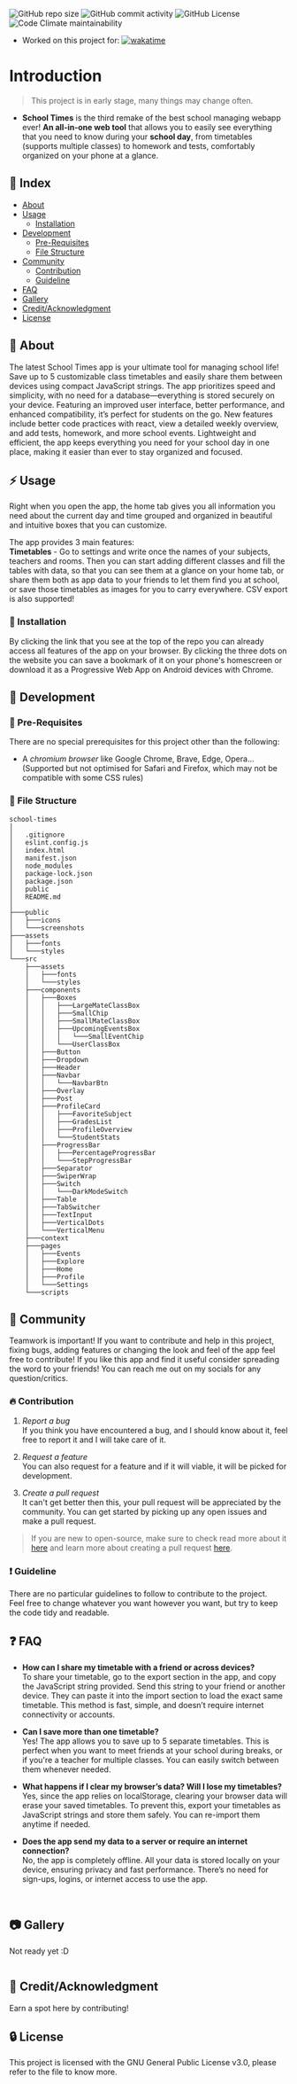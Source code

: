 ![GitHub repo size](https://img.shields.io/github/repo-size/lucAmbr0/school-times)
![GitHub commit activity](https://img.shields.io/github/commit-activity/t/lucAmbr0/school-times)
![GitHub License](https://img.shields.io/github/license/lucAmbr0/school-times)
![Code Climate maintainability](https://img.shields.io/codeclimate/maintainability-percentage/lucAmbr0/school-times)


* Worked on this project for: <a href="https://wakatime.com/badge/github/lucAmbr0/school-times"><img src="https://wakatime.com/badge/github/lucAmbr0/school-times.svg?style=flat" alt="wakatime"></a>
# Introduction
> This project is in early stage, many things may change often.
* **School Times** is the third remake of the best school managing webapp ever! **An all-in-one web tool** that allows you to easily see everything that you need to know during your **school day**, from timetables (supports multiple classes) to homework and tests, comfortably organized on your phone at a glance.

## :ledger: Index

* [About](#beginner-about)
* [Usage](#zap-usage)
  - [Installation](#electric_plug-installation)
* [Development](#wrench-development)
  - [Pre-Requisites](#notebook-pre-requisites)
  - [File Structure](#file_folder-file-structure)
* [Community](#cherry_blossom-community)
  - [Contribution](#fire-contribution)
  - [Guideline](#exclamation-guideline)  
* [FAQ](#question-faq)
* [Gallery](#camera-gallery)
* [Credit/Acknowledgment](#star2-creditacknowledgment)
* [License](#lock-license)

##  :beginner: About
The latest School Times app is your ultimate tool for managing school life! Save up to 5 customizable class timetables and easily share them between devices using compact JavaScript strings. The app prioritizes speed and simplicity, with no need for a database—everything is stored securely on your device. Featuring an improved user interface, better performance, and enhanced compatibility, it’s perfect for students on the go. New features include better code practices with react, view a detailed weekly overview, and add tests, homework, and more school events. Lightweight and efficient, the app keeps everything you need for your school day in one place, making it easier than ever to stay organized and focused.

## :zap: Usage
Right when you open the app, the home tab gives you all information you need about the current day and time grouped and organized in beautiful and intuitive boxes that you can customize.

The app provides 3 main features:
<br> **Timetables** - Go to settings and write once the names of your subjects, teachers and rooms. Then you can start adding different classes and fill the tables with data, so that you can see them at a glance on your home tab, or share them both as app data to your friends to let them find you at school, or save those timetables as images for you to carry everywhere. CSV export is also supported!

###  :electric_plug: Installation
By clicking the link that you see at the top of the repo you can already access all features of the app on your browser.
By clicking the three dots on the website you can save a bookmark of it on your phone's homescreen or download it as a Progressive Web App on Android devices with Chrome.

##  :wrench: Development

### :notebook: Pre-Requisites
There are no special prerequisites for this project other than the following:
* A *chromium browser* like Google Chrome, Brave, Edge, Opera... (Supported but not optimised for Safari and Firefox, which may not be compatible with some CSS rules)

###  :file_folder: File Structure

```
school-times
│
│   .gitignore
│   eslint.config.js
│   index.html
│   manifest.json
│   node_modules
│   package-lock.json
│   package.json
│   public
│   README.md
│
├───public
│   ├───icons
│   └───screenshots
├───assets
│   ├───fonts
│   └───styles
└───src
    ├───assets
    │   ├───fonts
    │   └───styles
    ├───components
    │   ├───Boxes
    │   │   ├───LargeMateClassBox
    │   │   ├───SmallChip
    │   │   ├───SmallMateClassBox
    │   │   ├───UpcomingEventsBox
    │   │   │   └───SmallEventChip
    │   │   └───UserClassBox
    │   ├───Button
    │   ├───Dropdown
    │   ├───Header
    │   ├───Navbar
    │   │   └───NavbarBtn
    │   ├───Overlay
    │   ├───Post
    │   ├───ProfileCard
    │   │   ├───FavoriteSubject
    │   │   ├───GradesList
    │   │   ├───ProfileOverview
    │   │   └───StudentStats
    │   ├───ProgressBar
    │   │   ├───PercentageProgressBar
    │   │   └───StepProgressBar
    │   ├───Separator
    │   ├───SwiperWrap
    │   ├───Switch
    │   │   └───DarkModeSwitch
    │   ├───Table
    │   ├───TabSwitcher
    │   ├───TextInput
    │   ├───VerticalDots
    │   └───VerticalMenu
    ├───context
    ├───pages
    │   ├───Events
    │   ├───Explore
    │   ├───Home
    │   ├───Profile
    │   └───Settings
    └───scripts
```

## :cherry_blossom: Community

Teamwork is important! If you want to contribute and help in this project, fixing bugs, adding features or changing the look and feel of the app feel free to contribute!
If you like this app and find it useful consider spreading the word to your friends!
You can reach me out on my socials for any question/critics.

 ###  :fire: Contribution

 1. *Report a bug* <br>
 If you think you have encountered a bug, and I should know about it, feel free to report it and I will take care of it.

 2. *Request a feature* <br>
 You can also request for a feature and if it will viable, it will be picked for development.  

 3. *Create a pull request* <br>
 It can't get better then this, your pull request will be appreciated by the community. You can get started by picking up any open issues and make a pull request.

 > If you are new to open-source, make sure to check read more about it [here](https://www.digitalocean.com/community/tutorial_series/an-introduction-to-open-source) and learn more about creating a pull request [here](https://www.digitalocean.com/community/tutorials/how-to-create-a-pull-request-on-github).

### :exclamation: Guideline
There are no particular guidelines to follow to contribute to the project.
<br>
Feel free to change whatever you want however you want, but try to keep the code tidy and readable.


## :question: FAQ
* **How can I share my timetable with a friend or across devices?** <br>
To share your timetable, go to the export section in the app, and copy the JavaScript string provided. Send this string to your friend or another device. They can paste it into the import section to load the exact same timetable. This method is fast, simple, and doesn’t require internet connectivity or accounts.

* **Can I save more than one timetable?** <br>
Yes! The app allows you to save up to 5 separate timetables. This is perfect when you want to meet friends at your school during breaks, or if you're a teacher for multiple classes. You can easily switch between them whenever needed.

* **What happens if I clear my browser’s data? Will I lose my timetables?** <br>
Yes, since the app relies on localStorage, clearing your browser data will erase your saved timetables. To prevent this, export your timetables as JavaScript strings and store them safely. You can re-import them anytime if needed.

* **Does the app send my data to a server or require an internet connection?** <br>
No, the app is completely offline. All your data is stored locally on your device, ensuring privacy and fast performance. There’s no need for sign-ups, logins, or internet access to use the app.
<br>

##  :camera: Gallery
Not ready yet :D
<div style="display: flex">
<!-- <img src="https://github.com/lucAmbr0/SchoolTimetable/blob/master/screenshots/mobile-screenshot1.png?raw=true" width="200" /> -->
<!-- <img src="https://github.com/lucAmbr0/SchoolTimetable/blob/master/screenshots/mobile-screenshot2.png?raw=true" width="200" /> -->
<!-- <img src="https://github.com/lucAmbr0/SchoolTimetable/blob/master/screenshots/mobile-screenshot3.png?raw=true" width="200" /> -->
</div>


## :star2: Credit/Acknowledgment
Earn a spot here by contributing!

##  :lock: License
This project is licensed with the GNU General Public License v3.0, please refer to the file to know more.